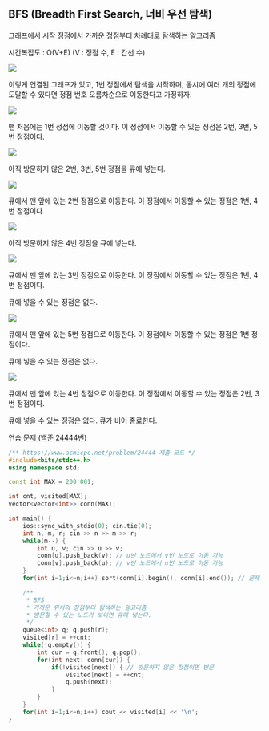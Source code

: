## BFS (Breadth First Search, 너비 우선 탐색)
그래프에서 시작 정점에서 가까운 정점부터 차례대로 탐색하는 알고리즘

시간복잡도 : O(V+E) (V : 정점 수, E : 간선 수)

![](https://github.com/user-attachments/assets/db80081e-9bb2-4fad-9669-bddeb24483cf)

이렇게 연결된 그래프가 있고, 1번 정점에서 탐색을 시작하며, 동시에 여러 개의 정점에 도달할 수 있다면 정점 번호 오름차순으로 이동한다고 가정하자.

![](https://github.com/user-attachments/assets/ef0d9085-aa81-49e1-9e40-50d262bf01bc)

맨 처음에는 1번 정점에 이동할 것이다. 이 정점에서 이동할 수 있는 정점은 2번, 3번, 5번 정점이다.

![](https://github.com/user-attachments/assets/3495d9e2-cf4a-4193-85ca-7a6678630b49)

아직 방문하지 않은 2번, 3번, 5번 정점을 큐에 넣는다.

![](https://github.com/user-attachments/assets/bf9d07b9-4487-4cca-bb59-d98a6e61920b)

큐에서 맨 앞에 있는 2번 정점으로 이동한다. 이 정점에서 이동할 수 있는 정점은 1번, 4번 정점이다.

![](https://github.com/user-attachments/assets/9a6c6e59-133a-4cb6-bc02-9c8c9ab67274)

아직 방문하지 않은 4번 정점을 큐에 넣는다.

![](https://github.com/user-attachments/assets/ed3e841c-c479-4711-8d64-42776d4cd45b)

큐에서 맨 앞에 있는 3번 정점으로 이동한다. 이 정점에서 이동할 수 있는 정점은 1번, 4번 정점이다.

큐에 넣을 수 있는 정점은 없다.

![](https://github.com/user-attachments/assets/828b9bc1-126d-4d38-9edf-04c4ae69cc6f)

큐에서 맨 앞에 있는 5번 정점으로 이동한다. 이 정점에서 이동할 수 있는 정점은 1번 정점이다.

큐에 넣을 수 있는 정점은 없다.

![](https://github.com/user-attachments/assets/99eef719-02b4-4274-9317-9f272fb1f250)

큐에서 맨 앞에 있는 4번 정점으로 이동한다. 이 정점에서 이동할 수 있는 정점은 2번, 3번 정점이다.

큐에 넣을 수 있는 정점은 없다. 큐가 비어 종료한다.

[연습 문제 (백준 24444번)](https://www.acmicpc.net/problem/24444)

``` c++
/** https://www.acmicpc.net/problem/24444 제출 코드 */
#include<bits/stdc++.h>
using namespace std;

const int MAX = 200'001;

int cnt, visited[MAX];
vector<vector<int>> conn(MAX);

int main() {
    ios::sync_with_stdio(0); cin.tie(0);
    int n, m, r; cin >> n >> m >> r;
    while(m--) {
        int u, v; cin >> u >> v;
        conn[u].push_back(v); // u번 노드에서 v번 노드로 이동 가능
        conn[v].push_back(u); // v번 노드에서 u번 노드로 이동 가능
    }
    for(int i=1;i<=n;i++) sort(conn[i].begin(), conn[i].end()); // 문제의 조건: 방문할 수 있는 노드가 여러 개일 때, 오름차순으로 방문

    /** 
     * BFS
     * 가까운 위치의 정점부터 탐색하는 알고리즘
     * 방문할 수 있는 노드가 보이면 큐에 넣는다.
     */
    queue<int> q; q.push(r);
    visited[r] = ++cnt;
    while(!q.empty()) {
        int cur = q.front(); q.pop();
        for(int next: conn[cur]) {
            if(!visited[next]) { // 방문하지 않은 정점이면 방문
                visited[next] = ++cnt;
                q.push(next);
            }
        }
    }
    for(int i=1;i<=n;i++) cout << visited[i] << '\n';
}
```
